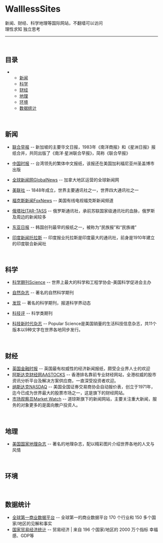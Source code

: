 # WalllessSites
新闻、财经、科学地理等国际网站，不翻墙可以访问  
理性求知 独立思考    
___
<br>

## 目录
-
    - [新闻](#新闻)
    - [科学](#科学)
    - [财经](#财经)
    - [地理](#地理)
    - [环境](#环境)
    - [数据统计](#数据统计) 
<br>

## 新闻

* [联合早报](https://www.zaobao.com/) -- 新加坡的主要华文日报，1983年《南洋商报》和《星洲日报》报纸合并，共同出版了《南洋·星洲联合早报》，简称《联合早报》
* [中国时报](https://www.chinatimes.com/) -- 台湾领先的繁体中文报纸，该报还在美国加利福尼亚州圣盖博市出版

* [全球新闻网GlobalNews](https://globalnews.ca/) -- 加拿大地区运营的全球新闻网

* [美联社](https://www.ap.org/) -- 1848年成立，世界主要通讯社之一，世界四大通讯社之一
* [福克斯新闻FoxNews](https://www.foxnews.com/world/) -- 美国有线电视福克斯新闻频道

* [俄塔社ITAR-TASS](https://tass.com/) -- 俄罗斯通讯社，承前苏联国家级通讯社的血脉，俄罗斯及周边的新闻较多
* [东亚日报](https://www.donga.com/) -- 韩国创刊最早的报纸之一，被称为“民族报”和“民族魂”
* [印度新闻托拉斯](http://www.ptinews.com/) -- 印度报业托拉斯是印度最大的通讯社，前身是1910年建立的印度联合新闻社

   
<br>


## 科学
* [科学期刊Science](https://www.science.org) -- 世界上最大的科学和工程学协会-美国科学促进会主办

* [自然杂志](https://www.nature.com/) -- 著名的自然科学期刊
* [发现](http://www.reuters.com/) -- 著名的科学期刊，报道科学界动态
  
* [科技评](https://www.technologyreview.com/) -- 科学类期刊
* [科技新时代杂志](https://www.popsci.com/) -- Popular Science是美国销量的生活科技信息杂志，共11个版本以9种文字在世界各地同步发行。

<br>

## 财经
* [英国金融时报](https://www.ft.com/) -- 英国最有权威性的经济新闻报纸，颇受企业界人士的欢迎
* [阿斯达克财经网AASTOCKS](http://www.aastocks.com/) -- 香港排名靠前专业财经网站，全港权威的股市资讯分析平台及解决方案供应商，一直深受投资者欢迎。
* [纳斯达克NASDAQ](https://www.nasdaq.com/) -- 美国全国证券交易商协会自动报价表，创立于1971年，迄今已成为世界最大的股票市场之一，这是旗下的财经网站。
* [市场观察员Market Watch](https://www.marketwatch.com/) -- 道琼斯旗下的新闻网站，主要关注重大新闻，服务的对象更多的是面向散户投资人。
<br>

## 地理
* [美国国家地理杂志](https://www.nationalgeographic.com/) -- 著名的地理杂志，配以精彩图片介绍世界各地的人文与风情

<br>

## 环境
<br>

## 数据统计
* [全球第一商业数据平台](https://www.statista.com/) -- 全球第一的商业数据平台 170 个行业和 150 多个国家/地区的见解和事实
* [国家贸易经济统计](https://countryeconomy.com/) -- 贸易经济 | 来自 196 个国家/地区的 2000 万个指标 幸福感、GDP等
